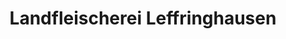 ---
title: "Landfleischerei Leffringhausen"
url: /wolfhagen/landfleischerei-leffringhausen/
shop: Metzgerei
---